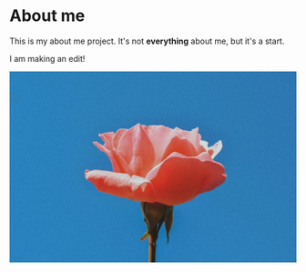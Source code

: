 # About me

This is my about me project. It's not **everything** about me, but it's a start.


I am making an edit! 

![Picture of Flower](flower.jpeg)